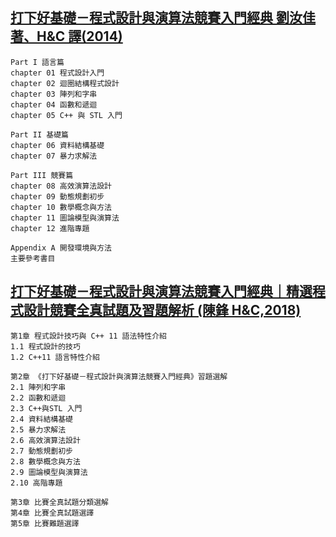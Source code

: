 
## [打下好基礎－程式設計與演算法競賽入門經典 劉汝佳 著、H&C 譯(2014)](https://www.tenlong.com.tw/products/9789863473114)
```
Part I 語言篇
chapter 01 程式設計入門
chapter 02 迴圈結構程式設計
chapter 03 陣列和字串
chapter 04 函數和遞迴
chapter 05 C++ 與 STL 入門

Part II 基礎篇
chapter 06 資料結構基礎
chapter 07 暴力求解法

Part III 競賽篇
chapter 08 高效演算法設計
chapter 09 動態規劃初步
chapter 10 數學概念與方法
chapter 11 圖論模型與演算法
chapter 12 進階專題

Appendix A 開發環境與方法
主要參考書目
```

## [打下好基礎－程式設計與演算法競賽入門經典｜精選程式設計競賽全真試題及習題解析 (陳鋒 H&C,2018)](https://www.tenlong.com.tw/products/9789864769353)
```
第1章 程式設計技巧與 C++ 11 語法特性介紹
1.1 程式設計的技巧
1.2 C++11 語言特性介紹

第2章 《打下好基礎－程式設計與演算法競賽入門經典》習題選解
2.1 陣列和字串
2.2 函數和遞迴
2.3 C++與STL 入門
2.4 資料結構基礎
2.5 暴力求解法
2.6 高效演算法設計
2.7 動態規劃初步
2.8 數學概念與方法
2.9 圖論模型與演算法
2.10 高階專題

第3章 比賽全真試題分類選解
第4章 比賽全真試題選譯
第5章 比賽難題選譯
```
